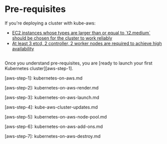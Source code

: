 # Pre-requisites

If you're deploying a cluster with kube-aws:

* [EC2 instances whose types are larger than or equal to \`t2.medium\` should be chosen for the cluster to work reliably](https://github.com/kubernetes-incubator/kube-aws/issues/138)
* [At least 3 etcd, 2 controller, 2 worker nodes are required to achieve high availability](https://github.com/kubernetes-incubator/kube-aws/issues/138#issuecomment-266432162)

## 



Once you understand pre-requisites, you are \[ready to launch your first Kubernetes cluster\]\[aws-step-1\].



\[aws-step-1\]: kubernetes-on-aws.md

\[aws-step-2\]: kubernetes-on-aws-render.md

\[aws-step-3\]: kubernetes-on-aws-launch.md

\[aws-step-4\]: kube-aws-cluster-updates.md

\[aws-step-5\]: kubernetes-on-aws-node-pool.md

\[aws-step-6\]: kubernetes-on-aws-add-ons.md

\[aws-step-7\]: kubernetes-on-aws-destroy.md



